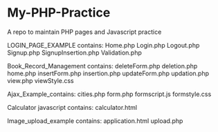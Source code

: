 # My-PHP-Practice
A repo to maintain PHP pages and Javascript practice

LOGIN_PAGE_EXAMPLE contains:
                      Home.php
                      Login.php
                      Logout.php
                      Signup.php
                      SignupInsertion.php
                      Validation.php

Book_Record_Management contains:
                      deleteForm.php
                      deletion.php
                      home.php
                      insertForm.php
                      insertion.php
                      updateForm.php
                      updation.php
                      view.php
                      viewStyle.css
                     
Ajax_Example_contains:
                       cities.php
                       form.php
                       formscript.js
                       formstyle.css
                       
Calculator javascript contains:
                        calculator.html

Image_upload_example contains:
                        application.html
                        upload.php
